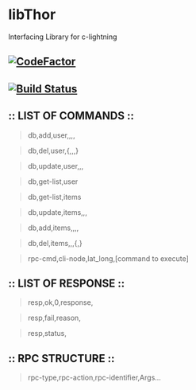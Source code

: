 # libThor
Interfacing Library for c-lightning

## [![CodeFactor](https://www.codefactor.io/repository/github/khubaibumer/libthor/badge?s=431fd03279c42ac1ec2eaa4238b0b139d9388921)](https://www.codefactor.io/repository/github/khubaibumer/libthor)

## [![Build Status](https://travis-ci.com/khubaibumer/libThor.svg?token=1CSkg4TqiLRRZPUNDexe&branch=master)](https://travis-ci.com/khubaibumer/libThor)


## :: LIST OF COMMANDS ::

> db,add,user,<name>,<pass>,<mode>,<extra>
  
> db,del,user,<name>{,<pass>,<mode>,<extra>}
  
> db,update,user,<name>,<key>,<value>
  
> db,get-list,user

> db,get-list,items

> db,update,items,<name>,<key>,<value>
  
> db,add,items,<name>,<quantity>,<price>,<extra>
  
> db,del,items,<name>,<quantity>,<price>{,<extra>}

> rpc-cmd,cli-node,lat_long,[command to execute]


## :: LIST OF RESPONSE ::

> resp,ok,0,response,<response>
  
> resp,fail,reason,<reason>
  
> resp,status,<status>
  

## :: RPC STRUCTURE ::

> rpc-type,rpc-action,rpc-identifier,Args...

